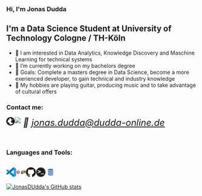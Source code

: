 ### Hi, I'm Jonas Dudda

## I'm a Data Science Student at University of Technology Cologne / TH-Köln

- 🔭 I am interested in Data Analytics, Knowledge Discovery and Maschine Learning for technical systems
- 🌱 I’m currently working on my bachelors degree
- 🥅 Goals: Complete a masters degree in Data Science, become a more exerienced developer, to gain technical and industry knowledge
- 🔋 My hobbies are playing guitar, producing music and to take advantage of cultural offers

### Contact me:
[<img align="left" width="22px" src="https://raw.githubusercontent.com/iconic/open-iconic/master/svg/globe.svg" />][linkedin]
[<img align="left" width="22px" src="https://cdn.jsdelivr.net/npm/simple-icons@v3/icons/youtube.svg" />][xing]
<i style="font-size:24px" class="fa">&#xf0e0; jonas.dudda@dudda-online.de</i>

<br />

### Languages and Tools:
<i align="left" class="fab fa-python" ></i>
<img align="left" alt="Visual Studio Code" width="26px" src="https://raw.githubusercontent.com/github/explore/80688e429a7d4ef2fca1e82350fe8e3517d3494d/topics/visual-studio-code/visual-studio-code.png" />
<img align="left" alt="Git" width="26px" src="https://raw.githubusercontent.com/github/explore/80688e429a7d4ef2fca1e82350fe8e3517d3494d/topics/git/git.png" />
<img align="left" alt="GitHub" width="26px" src="https://raw.githubusercontent.com/github/explore/78df643247d429f6cc873026c0622819ad797942/topics/github/github.png" />
<img align="left" alt="Terminal" width="26px" src="https://raw.githubusercontent.com/github/explore/80688e429a7d4ef2fca1e82350fe8e3517d3494d/topics/terminal/terminal.png" />
<img align="left" alt="SQL" width="26px" src="https://raw.githubusercontent.com/github/explore/80688e429a7d4ef2fca1e82350fe8e3517d3494d/topics/sql/sql.png" />
<br />
---

[![JonasDUdda's GitHub stats](https://github-readme-stats.vercel.app/api?username=JonasDudda&count_private=true&show_icons=true)](https://github.com/JonasDudda/github-readme-stats)

[linkedin]: https://www.linkedin.com/in/jonas-dudda-01b6981a1/
[xing]: https://www.xing.com/profile/Jonas_Dudda3

